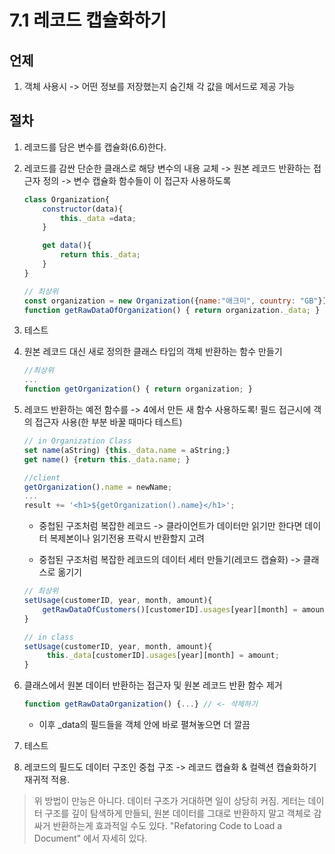 # 7.1 레코드 캡슐화하기

## 언제

1. 객체 사용시 -> 어떤 정보를 저장했는지 숨긴채 각 값을 메서드로 제공 가능

## 절차

1. 레코드를 담은 변수를 캡슐화(6.6)한다.

2. 레코드를 감싼 단순한 클래스로 해당 변수의 내용 교체 -> 원본 레코드 반환하는 접근자 정의 -> 변수 캡슐화 함수들이 이 접근자 사용하도록

    ```javascript
    class Organization{
        constructor(data){
            this._data =data;
        }

        get data(){
            return this._data;
        }
    }

    // 최상위
    const organization = new Organization({name:"애크미", country: "GB"});
    function getRawDataOfOrganization() { return organization._data; }
    ```

3. 테스트

4. 원본 레코드 대신 새로 정의한 클래스 타입의 객체 반환하는 함수 만들기

    ```javascript
    //최상위
    ...
    function getOrganization() { return organization; }
    ```

5. 레코드 반환하는 예전 함수를 -> 4에서 만든 새 함수 사용하도록! 필드 접근시에 객의 접근자 사용(한 부분 바꿀 때마다 테스트)

    ```javascript
    // in Organization Class
    set name(aString) {this._data.name = aString;}
    get name() {return this._data.name; }

    //client
    getOrganization().name = newName;
    ...
    result += '<h1>${getOrganization().name}</h1>';

    ```

    - 중첩된 구조처럼 복잡한 레코드 -> 클라이언트가 데이터만 읽기만 한다면 데이터 복제본이나 읽기전용 프락시 반환할지 고려
  
    - 중첩된 구조처럼 복잡한 레코드의 데이터 세터 만들기(레코드 캡슐화) -> 클래스로 옮기기

    ```javascript
    // 최상위
    setUsage(customerID, year, month, amount){
        getRawDataOfCustomers()[customerID].usages[year][month] = amount;
    }
    ```

    ```javascript
    // in class
    setUsage(customerID, year, month, amount){
         this._data[customerID].usages[year][month] = amount;
    }
    ```

6. 클래스에서 원본 데이터 반환하는 접근자 및 원본 레코드 반환 함수 제거

    ```javascript
    function getRawDataOrganization() {...} // <- 삭제하기
    ```

    - 이후 _data의 필드들을 객체 안에 바로 펼쳐놓으면 더 깔끔

7. 테스트

8. 레코드의 필드도 데이터 구조인 중첩 구조 -> 레코드 캡슐화 & 컬렉션 캡슐화하기 재귀적 적용.

> 위 방법이 만능은 아니다. 데이터 구조가 거대하면 일이 상당히 커짐.
> 게터는 데이터 구조를 깊이 탐색하게 만들되, 원본 데이터를 그대로 반환하지 말고 객체로 감싸거 반환하는게 효과적일 수도 있다.
> "Refatoring Code to Load a Document" 에서 자세히 있다.
